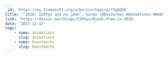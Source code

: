 ```yaml
---
_id: 'https://my.framasoft.org/u/borisschapira/?YgkQDA'
title: '"2018: 120fps and no jank", Surma (@DasSurma) #Animations #WebPerf'
link: 'https://dassur.ma/things/120fps/#jank-free-in-2018'
date: '2017-11-17'
tags:
    - name: animations
      slug: animations
    - name: boostmarks
      slug: boostmarks
---
```


<div class="markdown"><p></p></div>
